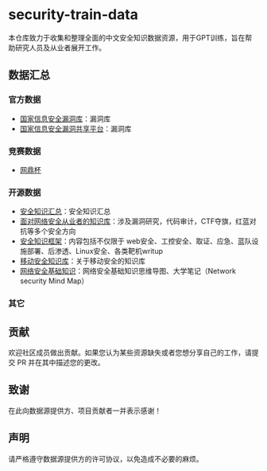 # security-train-data

本仓库致力于收集和整理全面的中文安全知识数据资源，用于GPT训练，旨在帮助研究人员及从业者展开工作。

## 数据汇总

### 官方数据

- [国家信息安全漏洞库](https://www.cnnvd.org.cn/)：漏洞库
- [国家信息安全漏洞共享平台](https://www.cnvd.org.cn/)：漏洞库

### 竞赛数据

- [网鼎杯](https://www.wangdingcup.com/)

### 开源数据

- [安全知识汇总](https://github.com/JoyChou93/sks)：安全知识汇总
- [面对网络安全从业者的知识库](https://github.com/PeiQi0/PeiQi-WIKI-Book)：涉及漏洞研究，代码审计，CTF夺旗，红蓝对抗等多个安全方向
- [安全知识框架](https://github.com/ffffffff0x/1earn)：内容包括不仅限于 web安全、工控安全、取证、应急、蓝队设施部署、后渗透、Linux安全、各类靶机writup
- [移动安全知识库](https://github.com/dr0v/sec-lib)：关于移动安全的知识库
- [网络安全基础知识](https://github.com/MiYogurt/network-security-mind-map)：网络安全基础知识思维导图、大学笔记（Network security Mind Map）

### 其它


## 贡献

欢迎社区成员做出贡献。如果您认为某些资源缺失或者您想分享自己的工作，请提交 PR 并在其中描述您的更改。

## 致谢

在此向数据源提供方、项目贡献者一并表示感谢！

## 声明

请严格遵守数据源提供方的许可协议，以免造成不必要的麻烦。
